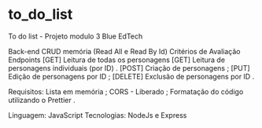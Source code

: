 # to_do_list
 To do list - Projeto modulo 3 Blue EdTech

Back-end CRUD memória (Read All e Read By Id)
Critérios de Avaliação
Endpoints
[GET] Leitura de todas os personagens 
[GET] Leitura de personagens individuais (por ID) .
[POST] Criação de personagens ;
[PUT] Edição de personagens por ID ;
[DELETE] Exclusão de personagens por ID .

Requisitos:
Lista em memória ;
CORS - Liberado ;
Formatação do código utilizando o Prettier .

Linguagem: JavaScript
Tecnologias: NodeJs e Express

